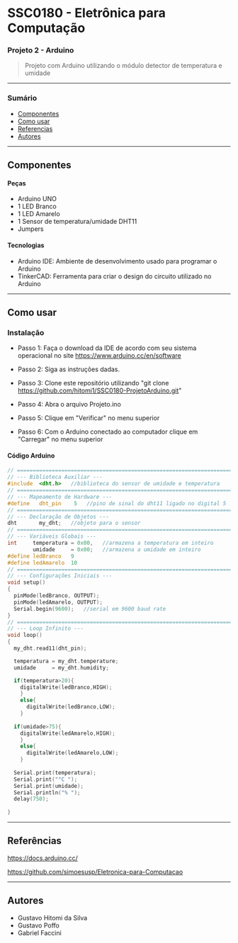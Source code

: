 # SSC0180 - Eletrônica para Computação
### Projeto 2 - Arduino
> Projeto com Arduino utilizando o módulo detector de temperatura e umidade
---

### Sumário

- [Componentes](#componentes)
- [Como usar](#como-usar)
- [Referencias](#referências)
- [Autores](#autores)

---

## Componentes

#### Peças
- Arduino UNO
- 1 LED Branco
- 1 LED Amarelo
- 1 Sensor de temperatura/umidade DHT11
- Jumpers

#### Tecnologias

- Arduino IDE: Ambiente de desenvolvimento usado para programar o Arduino
- TinkerCAD: Ferramenta para criar o design do circuito utilizado no Arduino

---

## Como usar

### Instalação
- Passo 1: Faça o download da IDE de acordo com seu sistema operacional no site https://www.arduino.cc/en/software

- Passo 2: Siga as instruções dadas.

- Passo 3: Clone este repositório utilizando "git clone https://github.com/hitomi1/SSC0180-ProjetoArduino.git"

- Passo 4: Abra o arquivo Projeto.ino

- Passo 5: Clique em "Verificar" no menu superior
- Passo 6: Com o Arduino conectado ao computador clique em "Carregar" no menu superior

#### Código Arduino

```c++
// ===============================================================================
// --- Biblioteca Auxiliar ---
#include  <dht.h>   //biblioteca do sensor de umidade e temperatura
// ===============================================================================
// --- Mapeamento de Hardware ---
#define   dht_pin    5   //pino de sinal do dht11 ligado no digital 5
// ===============================================================================
// --- Declaração de Objetos ---
dht       my_dht;   //objeto para o sensor
// ===============================================================================
// --- Variáveis Globais ---
int     temperatura = 0x00,   //armazena a temperatura em inteiro
        umidade     = 0x00;   //armazena a umidade em inteiro
#define ledBranco   9
#define ledAmarelo  10
// ===============================================================================
// --- Configurações Iniciais ---
void setup()
{
  pinMode(ledBranco, OUTPUT);
  pinMode(ledAmarelo, OUTPUT);
  Serial.begin(9600);   //serial em 9600 baud rate
}
// ===============================================================================
// --- Loop Infinito ---
void loop()
{
  my_dht.read11(dht_pin);

  temperatura = my_dht.temperature;
  umidade     = my_dht.humidity;

  if(temperatura>20){
    digitalWrite(ledBranco,HIGH);
    }
    else{
      digitalWrite(ledBranco,LOW);
    }
  
  if(umidade>75){
    digitalWrite(ledAmarelo,HIGH);
    }
    else{
      digitalWrite(ledAmarelo,LOW);
    }
  
  Serial.print(temperatura);
  Serial.print("°C ");
  Serial.print(umidade);
  Serial.println("% ");
  delay(750);
  
}

```

---

## Referências

https://docs.arduino.cc/

https://github.com/simoesusp/Eletronica-para-Computacao

---

## Autores

- Gustavo Hitomi da Silva
- Gustavo Poffo
- Gabriel Faccini
